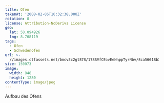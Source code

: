 ```yaml
---
title: Ofen
takenAt: '2008-02-06T10:32:38.000Z'
rotation: 0
license: Attribution-NoDerivs License
geo:
  lat: 50.094926
  lng: 8.768119
tags:
  - Ofen
  - Schwedenofen
url: >-
  //images.ctfassets.net/bncv3c2gt878/178SVfCEovEeNnppTyrNbv/8ca56618b3812771c4d61a93fa8688f6/ofen_4504528803_o
size: 150073
image:
  width: 848
  height: 1280
contentType: image/jpeg
---
```


Aufbau des Ofens